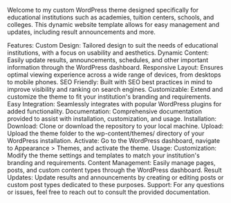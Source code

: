 Welcome to my custom WordPress theme designed specifically for educational institutions such as academies, tuition centers, schools, and colleges. This dynamic website template allows for easy management and updates, including result announcements and more.

Features:
Custom Design: Tailored design to suit the needs of educational institutions, with a focus on usability and aesthetics.
Dynamic Content: Easily update results, announcements, schedules, and other important information through the WordPress dashboard.
Responsive Layout: Ensures optimal viewing experience across a wide range of devices, from desktops to mobile phones.
SEO Friendly: Built with SEO best practices in mind to improve visibility and ranking on search engines.
Customizable: Extend and customize the theme to fit your institution's branding and requirements.
Easy Integration: Seamlessly integrates with popular WordPress plugins for added functionality.
Documentation: Comprehensive documentation provided to assist with installation, customization, and usage.
Installation:
Download: Clone or download the repository to your local machine.
Upload: Upload the theme folder to the wp-content/themes/ directory of your WordPress installation.
Activate: Go to the WordPress dashboard, navigate to Appearance > Themes, and activate the theme.
Usage:
Customization: Modify the theme settings and templates to match your institution's branding and requirements.
Content Management: Easily manage pages, posts, and custom content types through the WordPress dashboard.
Result Updates: Update results and announcements by creating or editing posts or custom post types dedicated to these purposes.
Support: For any questions or issues, feel free to reach out to consult the provided documentation.

